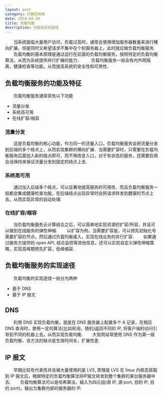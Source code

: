 ```yaml
---
layout: post
category: 计算机网络
date: 2018-04-20
title: 负载均衡
description: 功能及实现途径
---
```


　　当系统面临大量用户访问，负载过高时，通常会使用增加服务器数量来进行横向扩展，但是同时又希望请求不集中在个别服务器上，此时就应做负载均衡服务.
　　负载均衡的基本原理是通过运行在前面的负载均衡服务，按照特定的负载均衡算法，从而为系统提供并行扩展的能力．
　　负载均衡服务一般会有内外网隔离，健康检查等功能，从而提高系统的安全性和可用性．

## 负载均衡服务的功能及特征

　　负载均衡服务通常具有以下功能
- 流量分发
- 系统高可用
- 在线扩容/缩容

### 流量分发

　　这是负载均衡的核心功能，作为同一的流量入口，负载均衡服务会把流量分发到后端的多个结点上，从而实现集群的横向扩展．当需要扩容时，只需要在负载均衡服务后面加入新的结点即可，而不用改变入口，对于有状态的服务，还需要启用会话保持来保证流量分发到固定的结点上去.

### 系统高可用

　　通过加入后端多个结点，可以显著地提高服务的可用性．而且负载均衡服务一般都会集成健康检查功能，在后端结点出现异常时会把请求转发到健康的节点上去，从而实现异常的自动处理.

### 在线扩容/缩容

　　当负载均衡服务云计算结合之后，可以简单地实现资源的扩容/所容，并且可以做到在线服务的弹性伸缩.
　　以扩容为例，当需要扩容是，可以预先初始化号需要扩容的节点，然后通过负载均衡接入，实现在线业务的并行扩容.
　　如果通过服务方提供的 open API, 结合监控等其他信息，还可以实现自定义弹性伸缩策略，实现高峰期预先扩容，低峰缩容.

## 负载均衡服务的实现途径
　　负载均衡的实现途径一般分为两种
- 基于 DNS
- 基于 IP 报文

## DNS

　　利用 DNS 实现负载均衡，就是在 DNS 服务器上配置多个 A 记录，在相应 DNS 查询时，使用一定的算法(比如轮询，随机)返回不同的 IP, 将客户端的访问引导到不同的机器上去，从而实现负载均衡.
　　大型网站常使用 DNS 作为第一级负载均衡，该方法的缺点是生效时间长，扩展性差.

## IP 报文

　　早期比较有代表性并且被大量使用的是 LVS, 原理是 LVS 在 linux 内核态获取到 IP 报文后，根据特定的负载均衡算法将IP报文转发到整个集群的某台服务器中去.
　　负载均衡算法可以是哈希算法，输入为四元组(源 IP, 源 port, 目的 IP, 目的 port)，输出为集群内部的服务器的 IP.
　　